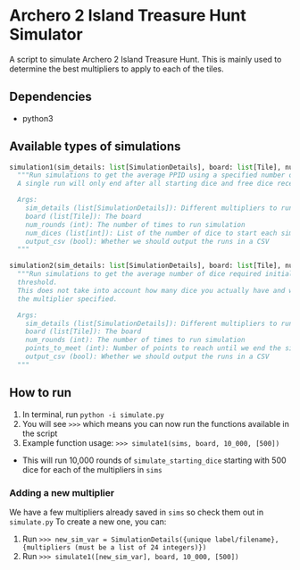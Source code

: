 # Archero 2 Island Treasure Hunt Simulator
A script to simulate Archero 2 Island Treasure Hunt.
This is mainly used to determine the best multipliers to apply to each of the tiles.

## Dependencies
- python3 

## Available types of simulations
```python
simulation1(sim_details: list[SimulationDetails], board: list[Tile], num_rounds: int, num_dices: list[int], csv: bool = False):
  """Run simulations to get the average PPID using a specified number of starting dice.
  A single run will only end after all starting dice and free dice received in the run are used.

  Args:
    sim_details (list[SimulationDetails]): Different multipliers to run
    board (list[Tile]): The board
    num_rounds (int): The number of times to run simulation
    num_dices (list[int]): List of the number of dice to start each simulation with
    output_csv (bool): Whether we should output the runs in a CSV
  """
```

```python
simulation2(sim_details: list[SimulationDetails], board: list[Tile], num_rounds: int, points_to_meet: int, csv: bool = False):
  """Run simulations to get the average number of dice required initially to reach a specified point 
  threshold.
  This does not take into account how many dice you actually have and will assume you can always apply 
  the multiplier specified.

  Args:
    sim_details (list[SimulationDetails]): Different multipliers to run
    board (list[Tile]): The board
    num_rounds (int): The number of times to run simulation
    points_to_meet (int): Number of points to reach until we end the simulation
    output_csv (bool): Whether we should output the runs in a CSV
  """
```

## How to run
1. In terminal, run `python -i simulate.py`
2. You will see `>>>` which means you can now run the functions available in the script
3. Example function usage: `>>> simulate1(sims, board, 10_000, [500])`
  - This will run 10,000 rounds of `simulate_starting_dice` starting with 500 dice for each of the multipliers in `sims`

### Adding a new multiplier
We have a few multipliers already saved in `sims` so check them out in `simulate.py`
To create a new one, you can:
1. Run `>>> new_sim_var = SimulationDetails({unique label/filename}, {multipliers (must be a list of 24 integers)})`
2. Run `>>> simulate1([new_sim_var], board, 10_000, [500])`